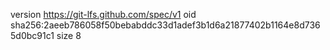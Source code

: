 version https://git-lfs.github.com/spec/v1
oid sha256:2aeeb786058f50bebabddc33d1adef3b1d6a21877402b1164e8d7365d0bc91c1
size 8
